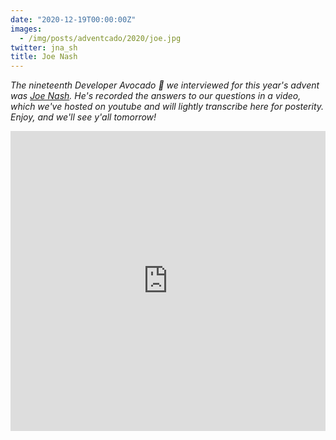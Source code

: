 ```yaml
---
date: "2020-12-19T00:00:00Z"
images:
  - /img/posts/adventcado/2020/joe.jpg
twitter: jna_sh
title: Joe Nash
---
```


_The nineteenth Developer Avocado 🥑 we interviewed for this year's advent was [Joe Nash](https://www.interhacktive.co/). He's recorded the answers to our questions in a video, which we've hosted on youtube and will lightly transcribe here for posterity. Enjoy, and we'll see y'all tomorrow!_

<iframe width="100%" height="480" src="https://www.youtube.com/embed/_bWjjep2az4" frameborder="0" allow="accelerometer; autoplay; clipboard-write; encrypted-media; gyroscope; picture-in-picture" allowfullscreen></iframe>
